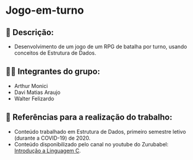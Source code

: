 # Jogo-em-turno

## 📃 Descrição:
- Desenvolvimento de um jogo de um RPG de batalha por turno, usando conceitos de Estrutura de Dados.

## 👨‍💻 Integrantes do grupo: 
- Arthur Monici
- Davi Matias Araujo
- Walter Felizardo

## 🔎 Referências para a realização do trabalho:
- Conteúdo trabalhado em Estrutura de Dados, primeiro semestre letivo (durante a COVID-19) de 2020.
- Conteúdo disponibilizado pelo canal no youtube do Zurubabel:  [Introdução a Linguagem C](https://www.youtube.com/playlist?list=PL4OAe-tL47sZaHoNOFzW4Nu2cDYIZ4EmQ).
